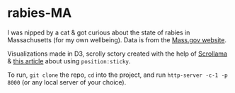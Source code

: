 # rabies-MA

I was nipped by a cat & got curious about the state of rabies in Massachusetts (for my own wellbeing). Data is from the [Mass.gov website](https://www.mass.gov/lists/rabies-surveillance-data).

Visualizations made in D3, scrolly sctory created with the help of [Scrollama](https://github.com/russellgoldenberg/scrollama) & [this article](https://pudding.cool/process/scrollytelling-sticky/) about using `position:sticky`.

To run, `git clone` the repo, `cd` into the project, and run `http-server -c-1 -p 8000` (or any local server of your choice).
